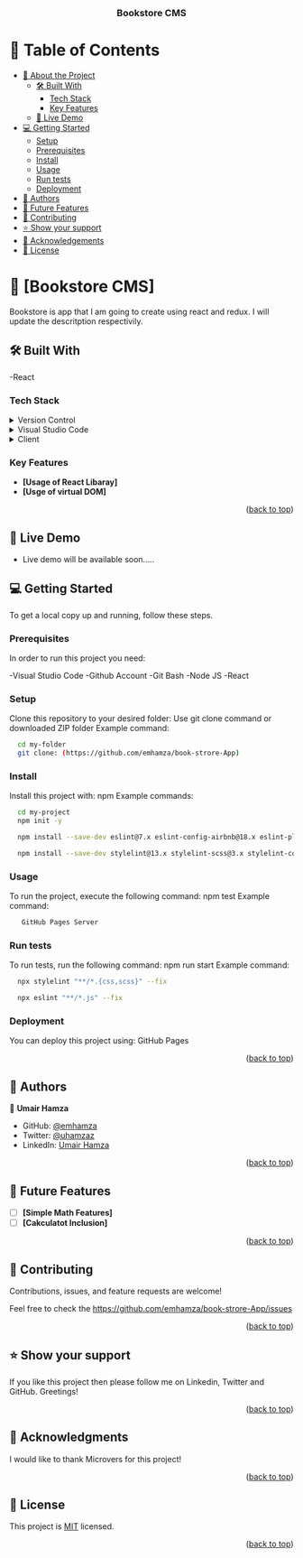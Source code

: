 <a name="readme-top"></a>

<div align="center">
  <br/>

  <h3><b>Bookstore CMS</b></h3>

</div>

# 📗 Table of Contents

- [📖 About the Project](#about-project)
  - [🛠 Built With](#built-with)
    - [Tech Stack](#tech-stack)
    - [Key Features](#key-features)
  - [🚀 Live Demo](#live-demo)
- [💻 Getting Started](#getting-started)
  - [Setup](#setup)
  - [Prerequisites](#prerequisites)
  - [Install](#install)
  - [Usage](#usage)
  - [Run tests](#run-tests)
  - [Deployment](#deployment)
- [👥 Authors](#authors)
- [🔭 Future Features](#future-features)
- [🤝 Contributing](#contributing)
- [⭐️ Show your support](#support)
- [🙏 Acknowledgements](#acknowledgements)
- [📝 License](#license)

# 📖 [Bookstore CMS] <a name="about-project"></a>
Bookstore is app that I am going to create using react and redux. I will update the descritption respectivily.
## 🛠 Built With <a name="built-with"></a>

-React

### Tech Stack <a name="tech-stack"></a>

<details>
  <summary>Version Control</summary>
  <ul>
    <li><a href="https://github.com/">Git Hub</a></li>
  </ul>
</details>
<details>
  <summary>Visual Studio Code</summary>
  <ul>
    <li><a href="https://code.visualstudio.com">Visual Studio Code</a></li>
  </ul>
</details>
<details>
  <summary>Client</summary>
  <ul>
    <li><a href="https://html.com/html5/">HTML5</a></li>
    <li><a href="https://www.css3.com/">CSS</a></li>
  </ul>
</details>
 
### Key Features <a name="key-features"></a>

- **[Usage of React Libaray]**
- **[Usge of virtual DOM]**



<p align="right">(<a href="#readme-top">back to top</a>)</p>

## 🚀 Live Demo <a name="live-demo"></a>
- Live demo will be available soon.....

## 💻 Getting Started <a name="getting-started"></a>

To get a local copy up and running, follow these steps.

### Prerequisites

In order to run this project you need:

-Visual Studio Code
-Github Account
-Git Bash
-Node JS
-React
### Setup

Clone this repository to your desired folder:
Use git clone command or downloaded ZIP folder
Example command:

```sh
  cd my-folder
  git clone: (https://github.com/emhamza/book-strore-App)
```

### Install

Install this project with: npm Example commands:

```sh
  cd my-project
  npm init -y
```

```sh
  npm install --save-dev eslint@7.x eslint-config-airbnb@18.x eslint-plugin-import@2.x eslint-plugin-jsx-a11y@6.x eslint-plugin-react@7.x eslint-plugin-react-hooks@4.x @babel/eslint-parser@7.x @babel/core@7.x  @babel/plugin-syntax-jsx@7.x  @babel/preset-react@7.x @babel/preset-react@7.x
```

```sh
  npm install --save-dev stylelint@13.x stylelint-scss@3.x stylelint-config-standard@21.x stylelint-csstree-validator@1.x
```

### Usage

To run the project, execute the following command: npm test
Example command:

```sh
   GitHub Pages Server
```

### Run tests

To run tests, run the following command: npm run start
Example command:

```sh
  npx stylelint "**/*.{css,scss}" --fix
```
```sh
  npx eslint "**/*.js" --fix
```

### Deployment

You can deploy this project using:
GitHub Pages

<p align="right">(<a href="#readme-top">back to top</a>)</p>

## 👥 Authors <a name="authors"></a>

👤 **Umair Hamza**

- GitHub: [@emhamza](https://github.com/emhamza)
- Twitter: [@uhamzaz](https://twitter.com/uhamzaz)
- LinkedIn: [Umair Hamza](https://www.linkedin.com/in/umair-hamza-a8262b261/)


<p align="right">(<a href="#readme-top">back to top</a>)</p>

## 🔭 Future Features <a name="future-features"></a>

- [ ] **[Simple Math Features]**
- [ ] **[Cakculatot Inclusion]**

<p align="right">(<a href="#readme-top">back to top</a>)</p>

## 🤝 Contributing <a name="contributing"></a>

Contributions, issues, and feature requests are welcome!

Feel free to check the https://github.com/emhamza/book-strore-App/issues

<p align="right">(<a href="#readme-top">back to top</a>)</p>

## ⭐️ Show your support <a name="support "></a>

If you like this project then please follow me on Linkedin, Twitter and GitHub. Greetings!

<p align="right">(<a href="#readme-top">back to top</a>)</p>

## 🙏 Acknowledgments <a name="acknowledgements"></a>

I would like to thank Microvers for this project!

<p align="right">(<a href="#readme-top">back to top</a>)</p>

## 📝 License <a name="license"></a>

This project is [MIT](./LICENSE) licensed.

<p align="right">(<a href="#readme-top">back to top</a>)</p

